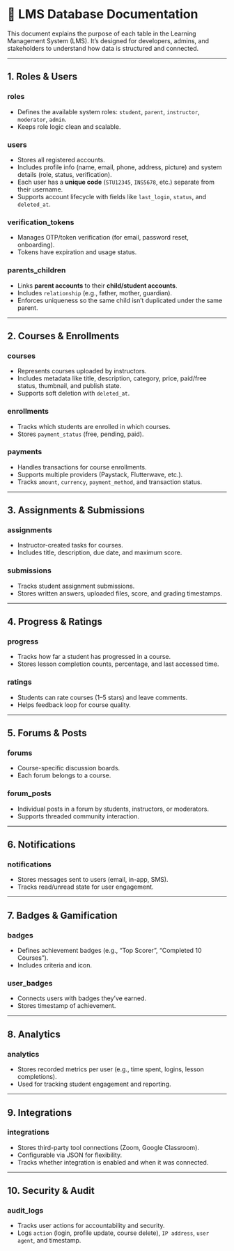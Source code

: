 # 📘 LMS Database Documentation

This document explains the purpose of each table in the Learning Management System (LMS). It’s designed for developers, admins, and stakeholders to understand how data is structured and connected.

---

## 1. Roles & Users

### **roles**

- Defines the available system roles: `student`, `parent`, `instructor`, `moderator`, `admin`.
- Keeps role logic clean and scalable.

### **users**

- Stores all registered accounts.
- Includes profile info (name, email, phone, address, picture) and system details (role, status, verification).
- Each user has a **unique code** (`STU12345`, `INS5678`, etc.) separate from their username.
- Supports account lifecycle with fields like `last_login`, `status`, and `deleted_at`.

### **verification_tokens**

- Manages OTP/token verification (for email, password reset, onboarding).
- Tokens have expiration and usage status.

### **parents_children**

- Links **parent accounts** to their **child/student accounts**.
- Includes `relationship` (e.g., father, mother, guardian).
- Enforces uniqueness so the same child isn’t duplicated under the same parent.

---

## 2. Courses & Enrollments

### **courses**

- Represents courses uploaded by instructors.
- Includes metadata like title, description, category, price, paid/free status, thumbnail, and publish state.
- Supports soft deletion with `deleted_at`.

### **enrollments**

- Tracks which students are enrolled in which courses.
- Stores `payment_status` (free, pending, paid).

### **payments**

- Handles transactions for course enrollments.
- Supports multiple providers (Paystack, Flutterwave, etc.).
- Tracks `amount`, `currency`, `payment_method`, and transaction status.

---

## 3. Assignments & Submissions

### **assignments**

- Instructor-created tasks for courses.
- Includes title, description, due date, and maximum score.

### **submissions**

- Tracks student assignment submissions.
- Stores written answers, uploaded files, score, and grading timestamps.

---

## 4. Progress & Ratings

### **progress**

- Tracks how far a student has progressed in a course.
- Stores lesson completion counts, percentage, and last accessed time.

### **ratings**

- Students can rate courses (1–5 stars) and leave comments.
- Helps feedback loop for course quality.

---

## 5. Forums & Posts

### **forums**

- Course-specific discussion boards.
- Each forum belongs to a course.

### **forum_posts**

- Individual posts in a forum by students, instructors, or moderators.
- Supports threaded community interaction.

---

## 6. Notifications

### **notifications**

- Stores messages sent to users (email, in-app, SMS).
- Tracks read/unread state for user engagement.

---

## 7. Badges & Gamification

### **badges**

- Defines achievement badges (e.g., “Top Scorer”, “Completed 10 Courses”).
- Includes criteria and icon.

### **user_badges**

- Connects users with badges they’ve earned.
- Stores timestamp of achievement.

---

## 8. Analytics

### **analytics**

- Stores recorded metrics per user (e.g., time spent, logins, lesson completions).
- Used for tracking student engagement and reporting.

---

## 9. Integrations

### **integrations**

- Stores third-party tool connections (Zoom, Google Classroom).
- Configurable via JSON for flexibility.
- Tracks whether integration is enabled and when it was connected.

---

## 10. Security & Audit

### **audit_logs**

- Tracks user actions for accountability and security.
- Logs `action` (login, profile update, course delete), `IP address`, `user agent`, and timestamp.

